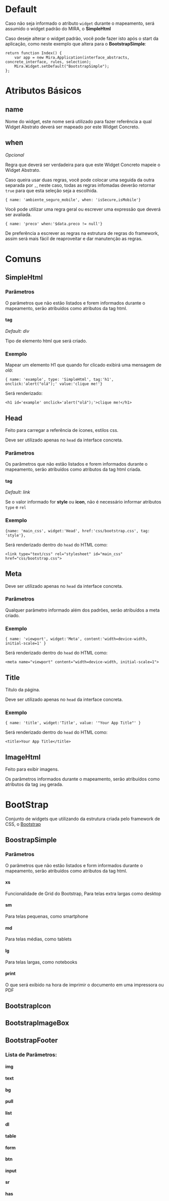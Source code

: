 # Default

Caso não seja informado o atributo `widget` durante o mapeamento, será assumido o widget padrão do MIRA, o **SimpleHtml**

Caso deseje alterar o widget padrão, você pode fazer isto após o start da aplicação, como neste exemplo que altera para o **BootstrapSimple**:

    return function Index() {
        var app = new Mira.Application(interface_abstracts, concrete_interface, rules, selection);
        Mira.Widget.setDefault("BootstrapSimple");
    };

# Atributos Básicos

## name

Nome do widget, este nome será utilizado para fazer referência a qual Widget Abstrato deverá ser mapeado por este Widget Concreto.

## when

*Opcional*

Regra que deverá ser verdadeira para que este Widget Concreto mapeie o Widget Abstrato.

Caso queira usar duas regras, você pode colocar uma seguida da outra separada por `,`, neste caso, todas as regras infomadas deverão retornar `true`
para que esta seleção seja a escolhida.

    { name: 'ambiente_seguro_mobile', when: 'isSecure,isMobile'}

Você pode utilizar uma regra geral ou escrever uma expressão que deverá ser avaliada.

    { name: 'preco' when:'$data.preco != null'}

De preferência a escrever as regras na estrutura de regras do framework, assim será mais fácil de reaproveitar e dar manutenção as regras.

# Comuns

## SimpleHtml

### Parâmetros

O parâmetros que não estão listados e forem informados durante o mapeamento, serão
atribuídos como atributos da tag html.

#### tag

*Default: div*

Tipo de elemento html que será criado.

### Exemplo

Mapear um elemento H1 que quando for clicado exibirá uma mensagem de *olá*:

    { name: 'example', type: 'SimpleHtml', tag:'h1', onclick:'alert("olá");' value:'clique me!'}

Será renderizado:

    <h1 id='example' onclick='alert("olá");'>clique me!</h1>

## Head

Feito para carregar a referência de ícones, estilos css.

Deve ser utilizado apenas no `head` da interface concreta.

### Parâmetros

Os parâmetros que não estão listados e forem informados durante o mapeamento, serão
atribuídos como atributos da tag html criada.

#### tag

*Default: link*

Se o valor informado for **style** ou **icon**, não é necessário informar atributos `type` e `rel`

### Exemplo

    {name: 'main_css', widget:'Head', href:'css/bootstrap.css', tag: 'style'},

Será renderizado dentro do `head` do HTML como:

    <link type="text/css" rel="stylesheet" id="main_css" href="css/bootstrap.css">

## Meta

Deve ser utilizado apenas no `head` da interface concreta.

### Parâmetros

Qualquer parâmetro informado além dos padrões, serão atribuídos a meta criado.

### Exemplo

    { name: 'viewport', widget:'Meta', content:'width=device-width, initial-scale=1' }

Será renderizado dentro do `head` do HTML como:

    <meta name="viewport" content="width=device-width, initial-scale=1">

## Title

Título da página.

Deve ser utilizado apenas no `head` da interface concreta.

### Exemplo

    { name: 'title', widget:'Title', value: '"Your App Title"' }

Será renderizado dentro do `head` do HTML como:

    <title>Your App Title</title>

## ImageHtml

Feito para exibir imagens.

Os parâmetros informados durante o mapeamento, serão atribuídos como atributos da tag `img` gerada.

# BootStrap

Conjunto de widgets que utilizando da estrutura criada pelo framework de CSS, o [Bootstrap](http://getbootstrap.com)

## BoostrapSimple

### Parâmetros

O parâmetros que não estão listados e form informados durante o mapeamento, serão
atribuídos como atributos da tag html.

#### xs

Funcionalidade de Grid do Bootstrap, Para telas extra largas como desktop

#### sm

Para telas pequenas, como smartphone

#### md

Para telas médias, como tablets

#### lg

Para telas largas, como notebooks

#### print

O que será exibido na hora de imprimir o documento em uma impressora ou PDF


## BootstrapIcon

## BootstrapImageBox

## BootstrapFooter

### Lista de Parâmetros:


#### img
#### text
#### bg
#### pull
#### list
#### dl
#### table
#### form
#### btn
#### input
#### sr
#### has
